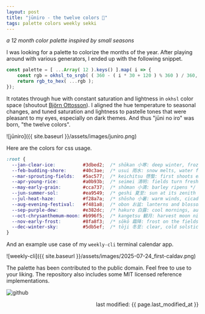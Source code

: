 ```yaml
---
layout: post
title: "jūniro - the twelve colors 🍂"
tags: palette colors weekly sekki
---
```


_a 12 month color palette inspired by small seasons_

I was looking for a palette to colorize the months of the year.
After playing around with various generators, I ended up with the following snippet. 

```js
const palette = [ ...Array( 12 ).keys() ].map( i => {
    const rgb = okhsl_to_srgb( ( 360 - ( i * 30 + 120 ) % 360 ) / 360, 0.8, 0.7 );
    return rgb_to_hex( ...rgb );
});
```

<!--more-->

It rotates through hue with constant saturation and lightness in `okhsl` color space (shoutout [Björn Ottosson](https://bottosson.github.io/posts/oklab/)).
I aligned the hue temperature to seasonal changes, and tuned saturation and lightness to pastelle tones that were pleasant to my eyes, especially on dark themes.
And thus "jūni no iro" was born, "the twelve colors".

![jūniro]({{ site.baseurl }}/assets/images/juniro.png)

Here are the colors for css usage.

```css
:root {
  --jan-clear-ice:          #3dbed2;  /* shōkan 小寒: deep winter, frozen rivers */
  --feb-budding-shore:      #40c3ae;  /* usui 雨水: snow melts, water flows */
  --mar-sprouting-fields:   #5ac577;  /* keichitsu 啓蟄: first shoots emerge */
  --apr-young-rice:         #a0b93b;  /* seimei 清明: fields turn fresh green */
  --may-early-grain:        #cca737;  /* shōman 小満: barley ripens */
  --jun-summer-sol:         #ea9549;  /* geshi 夏至: sun at its zenith */
  --jul-heat-haze:          #f28a7a;  /* shōsho 小暑: warm winds, cicadas sing */
  --aug-evening-festival:   #f481a8;  /* obon お盆: lanterns and blossoms */
  --sep-purple-dew:         #e382dc;  /* hakuro 白露: cool mornings, autumn flowers */
  --oct-chrysanthemum-moon: #b996f5;  /* kangetsu 観月: harvest moon nights */
  --nov-early-frost:        #8fa8f3;  /* sōkō 霜降: frost on the fields */
  --dec-winter-sky:         #5db5ef;  /* tōji 冬至: clear, cold solstice days */
}
```

And an example use case of my `weekly-cli` terminal calendar app.

![weekly-cli]({{ site.baseurl }}/assets/images/2025-07-24_first-caldav.png)

The palette has been contributed to the public domain.
Feel free to use to your liking.
The repository also includes some MIT licensed reference implementations.

![github](https://github.com/gurki/juniro)

<p style="text-align: right;">
last modified: {{ page.last_modified_at }}
</p>